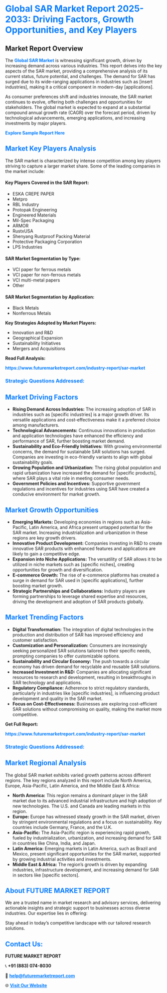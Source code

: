 <h1 style="color: #007BFF;">Global SAR Market Report 2025-2033: Driving Factors, Growth Opportunities, and Key Players</h1>

<section id="overview">
<h2>Market Report Overview</h2>
<p>The <a href="https://www.futuremarketreport.com/industry-report/sar-market" style="color: #007BFF; text-decoration: none;"><strong>Global SAR Market</strong></a> is witnessing significant growth, driven by increasing demand across various industries. This report delves into the key aspects of the SAR market, providing a comprehensive analysis of its current status, future potential, and challenges. The demand for SAR has surged due to its wide-ranging applications in industries such as [insert industries], making it a critical component in modern-day [applications].</p>
<p>As consumer preferences shift and industries innovate, the SAR market continues to evolve, offering both challenges and opportunities for stakeholders. The global market is expected to expand at a substantial compound annual growth rate (CAGR) over the forecast period, driven by technological advancements, emerging applications, and increasing investments by major players.</p>
</section>

<section id="overview">
<p><a href="https://www.futuremarketreport.com/request-sample/reportId=37383" style="color: #007BFF; text-decoration: none;"><strong>Explore Sample Report Here</strong></a></p>
</section>

<section id="key-players">
<h2 style="color: #007BFF;">Market Key Players Analysis</h2>
<p>The SAR market is characterized by intense competition among key players striving to capture a larger market share. Some of the leading companies in the market include:</p>
<h4>Key Players Covered in the SAR Report:</h4>
<ul><li>ESKA CREPE PAPER</li><li>Metpro</li><li>RBL Industry</li><li>Protopak Engineering</li><li>Engineered Materials</li><li>Mil-Spec Packaging</li><li>ARMOR</li><li>RustxUSA</li><li>Shenyang Rustproof Packing Material</li><li>Protective Packaging Corporation</li><li>LPS Industries</li></ul>
<h4>SAR Market Segmentation by Type:</h4>
<ul><li>VCI paper for ferrous metals</li><li>VCI paper for non-ferrous metals</li><li>VCI multi-metal papers</li><li>Other</li></ul>

<h4>SAR Market Segmentation by Application:</h4>
<ul><li>Black Metals</li><li>Nonferrous Metals</li></ul>
<p><strong>Key Strategies Adopted by Market Players:</strong></p>
<ul>
<li>Innovation and R&D</li>
<li>Geographical Expansion</li>
<li>Sustainability Initiatives</li>
<li>Mergers and Acquisitions</li>
</ul>
</section>

<section>
<p><strong>Read Full Analysis: </strong></p><a href="https://www.futuremarketreport.com/industry-report/sar-market" style="color: #007BFF; text-decoration: none;"><strong>https://www.futuremarketreport.com/industry-report/sar-market</strong></a>
<h3 style="color: #007BFF;">Strategic Questions Addressed:</h3>
</section>

<section id="driving-factors">
<h2 style="color: #007BFF;">Market Driving Factors</h2>
<ul>
<li><strong>Rising Demand Across Industries:</strong> The increasing adoption of SAR in industries such as [specific industries] is a major growth driver. Its versatile applications and cost-effectiveness make it a preferred choice among manufacturers.</li>
<li><strong>Technological Advancements:</strong> Continuous innovations in production and application technologies have enhanced the efficiency and performance of SAR, further boosting market demand.</li>
<li><strong>Sustainability and Eco-Friendly Initiatives:</strong> With growing environmental concerns, the demand for sustainable SAR solutions has surged. Companies are investing in eco-friendly variants to align with global sustainability goals.</li>
<li><strong>Growing Population and Urbanization:</strong> The rising global population and rapid urbanization have increased the demand for [specific products], where SAR plays a vital role in meeting consumer needs.</li>
<li><strong>Government Policies and Incentives:</strong> Supportive government regulations and incentives for industries using SAR have created a conducive environment for market growth.</li>
</ul>
</section>

<section id="growth-opportunities">
<h2 style="color: #007BFF;">Market Growth Opportunities</h2>
<ul>
<li><strong>Emerging Markets:</strong> Developing economies in regions such as Asia-Pacific, Latin America, and Africa present untapped potential for the SAR market. Increasing industrialization and urbanization in these regions are key growth drivers.</li>
<li><strong>Innovative Product Development:</strong> Companies investing in R&D to create innovative SAR products with enhanced features and applications are likely to gain a competitive edge.</li>
<li><strong>Expansion into Niche Applications:</strong> The versatility of SAR allows it to be utilized in niche markets such as [specific niches], creating opportunities for growth and diversification.</li>
<li><strong>E-commerce Growth:</strong> The rise of e-commerce platforms has created a surge in demand for SAR used in [specific applications], further boosting market growth.</li>
<li><strong>Strategic Partnerships and Collaborations:</strong> Industry players are forming partnerships to leverage shared expertise and resources, driving the development and adoption of SAR products globally.</li>
</ul>
</section>

<section id="trending-factors">
<h2 style="color: #007BFF;">Market Trending Factors</h2>
<ul>
<li><strong>Digital Transformation:</strong> The integration of digital technologies in the production and distribution of SAR has improved efficiency and customer satisfaction.</li>
<li><strong>Customization and Personalization:</strong> Consumers are increasingly seeking personalized SAR solutions tailored to their specific needs, prompting companies to offer customizable options.</li>
<li><strong>Sustainability and Circular Economy:</strong> The push towards a circular economy has driven demand for recyclable and reusable SAR solutions.</li>
<li><strong>Increased Investment in R&D:</strong> Companies are allocating significant resources to research and development, resulting in breakthroughs in SAR technology and applications.</li>
<li><strong>Regulatory Compliance:</strong> Adherence to strict regulatory standards, particularly in industries like [specific industries], is influencing product development and quality in the SAR market.</li>
<li><strong>Focus on Cost-Effectiveness:</strong> Businesses are exploring cost-efficient SAR solutions without compromising on quality, making the market more competitive.</li>
</ul>
</section>

<section>
<p><strong>Get Full Report: </strong></p><a href="https://www.futuremarketreport.com/industry-report/sar-market" style="color: #007BFF; text-decoration: none;"><strong>https://www.futuremarketreport.com/industry-report/sar-market</strong></a>
<h3 style="color: #007BFF;">Strategic Questions Addressed:</h3>
</section>


<section id="regional-analysis">
<h2 style="color: #007BFF;">Market Regional Analysis</h2>
<p>The global SAR market exhibits varied growth patterns across different regions. The key regions analyzed in this report include North America, Europe, Asia-Pacific, Latin America, and the Middle East & Africa:</p>
<ul>
<li><strong>North America:</strong> This region remains a dominant player in the SAR market due to its advanced industrial infrastructure and high adoption of new technologies. The U.S. and Canada are leading markets in this region.</li>
<li><strong>Europe:</strong> Europe has witnessed steady growth in the SAR market, driven by stringent environmental regulations and a focus on sustainability. Key countries include Germany, France, and the U.K.</li>
<li><strong>Asia-Pacific:</strong> The Asia-Pacific region is experiencing rapid growth, fueled by industrialization, urbanization, and increasing demand for SAR in countries like China, India, and Japan.</li>
<li><strong>Latin America:</strong> Emerging markets in Latin America, such as Brazil and Mexico, present significant opportunities for the SAR market, supported by growing industrial activities and investments.</li>
<li><strong>Middle East & Africa:</strong> The region’s growth is driven by expanding industries, infrastructure development, and increasing demand for SAR in sectors like [specific sectors].</li>
</ul>
</section>

<footer>
<h2 style="color: #007BFF;">About FUTURE MARKET REPORT</h2>
<p>We are a trusted name in market research and advisory services, delivering actionable insights and strategic support to businesses across diverse industries. Our expertise lies in offering:</p>

<p>Stay ahead in today’s competitive landscape with our tailored research solutions.</p>

<h2 style="color: #007BFF;">Contact Us:</h2>
<p><strong>FUTURE MARKET REPORT</strong></p>
<p>📞 <strong>+91 (883) 074-8030</strong></p>
<p>📧 <strong><a href="mailto:help@futuremarketreport.com" style="color: #007BFF;">help@futuremarketreport.com</a></strong></p>
<p>🌐 <strong><a href="https://www.futuremarketreport.com/" style="color: #007BFF;">Visit Our Website</a></strong></p>
</footer>